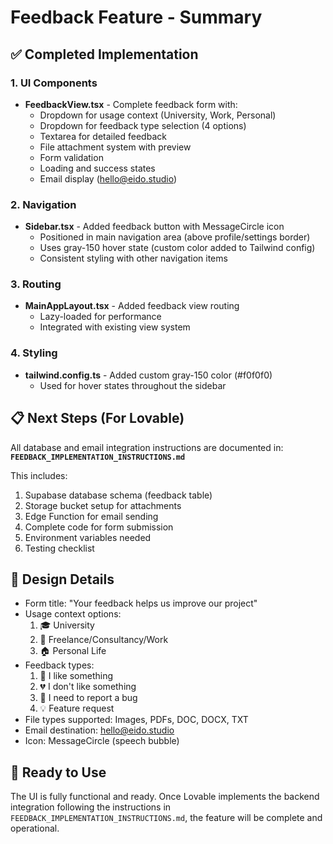 # Feedback Feature - Summary

## ✅ Completed Implementation

### 1. UI Components
- **FeedbackView.tsx** - Complete feedback form with:
  - Dropdown for usage context (University, Work, Personal)
  - Dropdown for feedback type selection (4 options)
  - Textarea for detailed feedback
  - File attachment system with preview
  - Form validation
  - Loading and success states
  - Email display (hello@eido.studio)

### 2. Navigation
- **Sidebar.tsx** - Added feedback button with MessageCircle icon
  - Positioned in main navigation area (above profile/settings border)
  - Uses gray-150 hover state (custom color added to Tailwind config)
  - Consistent styling with other navigation items

### 3. Routing
- **MainAppLayout.tsx** - Added feedback view routing
  - Lazy-loaded for performance
  - Integrated with existing view system

### 4. Styling
- **tailwind.config.ts** - Added custom gray-150 color (#f0f0f0)
  - Used for hover states throughout the sidebar

## 📋 Next Steps (For Lovable)

All database and email integration instructions are documented in:
**`FEEDBACK_IMPLEMENTATION_INSTRUCTIONS.md`**

This includes:
1. Supabase database schema (feedback table)
2. Storage bucket setup for attachments
3. Edge Function for email sending
4. Complete code for form submission
5. Environment variables needed
6. Testing checklist

## 🎨 Design Details

- Form title: "Your feedback helps us improve our project"
- Usage context options:
  1. 🎓 University
  2. 💼 Freelance/Consultancy/Work
  3. 🏠 Personal Life
- Feedback types:
  1. 💚 I like something
  2. 💔 I don't like something
  3. 🐛 I need to report a bug
  4. 💡 Feature request
- File types supported: Images, PDFs, DOC, DOCX, TXT
- Email destination: hello@eido.studio
- Icon: MessageCircle (speech bubble)

## 🚀 Ready to Use

The UI is fully functional and ready. Once Lovable implements the backend integration following the instructions in `FEEDBACK_IMPLEMENTATION_INSTRUCTIONS.md`, the feature will be complete and operational.
